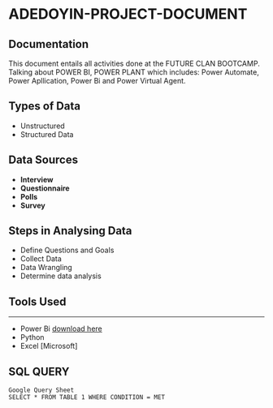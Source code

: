 # ADEDOYIN-PROJECT-DOCUMENT
## Documentation
This document entails all activities done at the FUTURE CLAN BOOTCAMP.
Talking about POWER BI, POWER PLANT which includes: Power Automate, Power Apllication, Power Bi and Power Virtual Agent.
## Types of Data

- Unstructured
- Structured Data
## Data Sources
- **Interview**
- **Questionnaire**
- **Polls**
- **Survey**
## Steps in Analysing Data
- Define Questions and Goals
- Collect Data
- Data Wrangling
- Determine data analysis
## Tools Used
---
- Power Bi [download here](https://microsoft.com)
- Python
- Excel [Microsoft]
## SQL QUERY
```
Google Query Sheet
SELECT * FROM TABLE 1 WHERE CONDITION = MET
```
